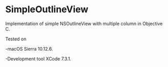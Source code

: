 # SimpleOutlineView
Implementation of simple NSOutlineView with multiple column in Objective C.

Tested on

-macOS Sierra 10.12.6.

-Development tool XCode 7.3.1.

